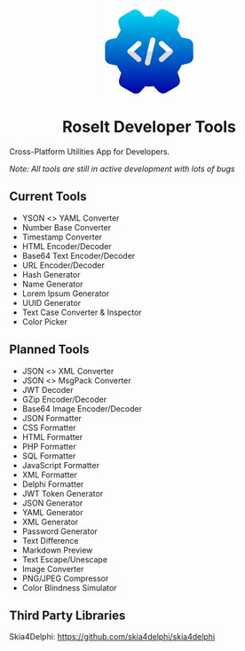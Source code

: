 <p align="center">
  <img width="160" align="center" src="/Assets/Logo.png">
</p>
<h1 align="center">
  Roselt Developer Tools
</h1>

Cross-Platform Utilities App for Developers.

_Note: All tools are still in active development with lots of bugs_

## Current Tools
- YSON <> YAML Converter
- Number Base Converter
- Timestamp Converter
- HTML Encoder/Decoder
- Base64 Text Encoder/Decoder
- URL Encoder/Decoder
- Hash Generator
- Name Generator
- Lorem Ipsum Generator
- UUID Generator
- Text Case Converter & Inspector
- Color Picker


## Planned Tools
- JSON <> XML Converter
- JSON <> MsgPack Converter
- JWT Decoder
- GZip Encoder/Decoder
- Base64 Image Encoder/Decoder
- JSON Formatter
- CSS Formatter
- HTML Formatter
- PHP Formatter
- SQL Formatter
- JavaScript Formatter
- XML Formatter
- Delphi Formatter
- JWT Token Generator
- JSON Generator
- YAML Generator
- XML Generator
- Password Generator
- Text Difference
- Markdown Preview
- Text Escape/Unescape
- Image Converter
- PNG/JPEG Compressor
- Color Blindness Simulator



## Third Party Libraries
Skia4Delphi: https://github.com/skia4delphi/skia4delphi
